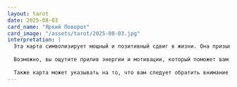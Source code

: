 ```yaml
---
layout: tarot
date: 2025-08-03
card_name: "Яркий Поворот"
card_image: "/assets/tarot/2025-08-03.jpg"
interpretation: |
  Эта карта символизирует мощный и позитивный сдвиг в жизни. Она призывает вас быть открытыми новым возможностям и переменам, которые могут привести к значительному улучшению вашей ситуации. Яркий Поворот напоминает о том, что даже в самые трудные времена всегда есть шанс на обновление и рост. Сегодня ваш внутренний свет может привлечь к вам удачу и вдохновение, поэтому не бойтесь следовать своим инстинктам и делать шаги навстречу переменам.
  
  Возможно, вы ощутите прилив энергии и мотивации, который поможет вам преодолеть любые преграды. Это отличное время для начала новых проектов или для того, чтобы внести изменения в свои привычки. Ваша интуиция будет особенно сильна, и вы сможете использовать ее, чтобы принимать правильные решения. Не забудьте прислушиваться к своим внутренним ощущениям и доверять им.
  
  Также карта может указывать на то, что вам следует обратить внимание на свои отношения. Возможно, кто-то из вашего окружения вдохновит вас на перемены или поможет увидеть ситуацию с другой стороны. Будьте открыты для общения и новых идей, это может привести к неожиданным, но приятным результатам. Сегодняшний день обещает быть полным возможностей, и только от вас зависит, как вы ими воспользуетесь.
---
```

